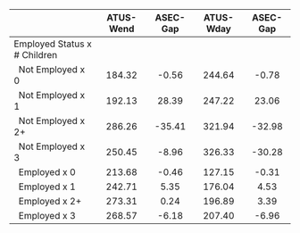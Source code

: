 
|                      |    ATUS-Wend |     ASEC-Gap |    ATUS-Wday |     ASEC-Gap |
| -------------------- | :----------: | :----------: | :----------: | :----------: |
| Employed Status x # Children |              |              |              |              |
| &nbsp;&nbsp;Not Employed x 0 |       184.32 |        -0.56 |       244.64 |        -0.78 |
| &nbsp;&nbsp;Not Employed x 1 |       192.13 |        28.39 |       247.22 |        23.06 |
| &nbsp;&nbsp;Not Employed x 2+ |       286.26 |       -35.41 |       321.94 |       -32.98 |
| &nbsp;&nbsp;Not Employed x 3 |       250.45 |        -8.96 |       326.33 |       -30.28 |
| &nbsp;&nbsp;Employed x 0 |       213.68 |        -0.46 |       127.15 |        -0.31 |
| &nbsp;&nbsp;Employed x 1 |       242.71 |         5.35 |       176.04 |         4.53 |
| &nbsp;&nbsp;Employed x 2+ |       273.31 |         0.24 |       196.89 |         3.39 |
| &nbsp;&nbsp;Employed x 3 |       268.57 |        -6.18 |       207.40 |        -6.96 |

